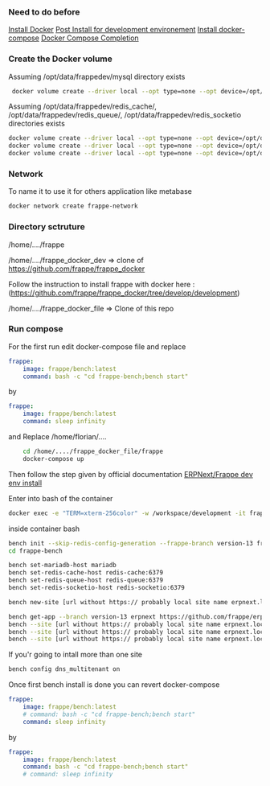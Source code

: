 
### Need to do before

[Install Docker](https://docs.docker.com/engine/install/ubuntu/)
[Post Install for development environement](https://docs.docker.com/engine/install/linux-postinstall/)
[Install docker-compose](https://docs.docker.com/compose/install/)
[Docker Compose Completion](https://docs.docker.com/compose/completion/)


### Create the Docker volume

Assuming /opt/data/frappedev/mysql directory exists 
```sh
 docker volume create --driver local --opt type=none --opt device=/opt/data/frappedev/mysql --opt o=bind frappedev-mariadb-vol
```

Assuming /opt/data/frappedev/redis_cache/, /opt/data/frappedev/redis_queue/,  /opt/data/frappedev/redis_socketio directories exists
```sh
docker volume create --driver local --opt type=none --opt device=/opt/data/frappedev/redis_cache --opt o=bind frappedev-redis-cache-data;
docker volume create --driver local --opt type=none --opt device=/opt/data/frappedev/redis_queue --opt o=bind frappedev-redis-queue-data;
docker volume create --driver local --opt type=none --opt device=/opt/data/frappedev/redis_socketio --opt o=bind frappedev-redis-socketio-data;
```

### Network

To name it to use it for others application like metabase

```sh
docker network create frappe-network
```

### Directory sctruture

/home/..../frappe

/home/..../frappe_docker_dev => clone of https://github.com/frappe/frappe_docker

Follow the instruction to install frappe with docker here : (https://github.com/frappe/frappe_docker/tree/develop/development) 

/home/..../frappe_docker_file => Clone of this repo

### Run compose

For the first run edit docker-compose file and replace 
```yaml
frappe:
    image: frappe/bench:latest
    command: bash -c "cd frappe-bench;bench start"
```
by
```yaml
frappe:
    image: frappe/bench:latest
    command: sleep infinity
```

and Replace /home/florian/....



```sh
    cd /home/..../frappe_docker_file/frappe
    docker-compose up
```


Then follow the step given by official documentation
[ERPNext/Frappe dev env install](https://github.com/frappe/frappe_docker/tree/develop/development)

Enter into bash of the container
```sh
docker exec -e "TERM=xterm-256color" -w /workspace/development -it frappedev_frappe_1 bash
```

inside container bash

```sh
bench init --skip-redis-config-generation --frappe-branch version-13 frappe-bench
cd frappe-bench

bench set-mariadb-host mariadb
bench set-redis-cache-host redis-cache:6379
bench set-redis-queue-host redis-queue:6379
bench set-redis-socketio-host redis-socketio:6379

bench new-site [url without https:// probably local site name erpnext.local manage into /etc/hosts for local dev env] --mariadb-root-password 123 --admin-password admin --no-mariadb-socket --db-name [dbname]

bench get-app --branch version-13 erpnext https://github.com/frappe/erpnext.git
bench --site [url without https:// probably local site name erpnext.local manage into /etc/hosts for local dev env] install-app erpnext
bench --site [url without https:// probably local site name erpnext.local manage into /etc/hosts for local dev env] set-config developer_mode 1
bench --site [url without https:// probably local site name erpnext.local manage into /etc/hosts for local dev env] clear-cache
```

If you'r going to intall more than one site

```sh
bench config dns_multitenant on
```


Once first bench install is done you can revert docker-compose

```yaml
frappe:
    image: frappe/bench:latest
    # command: bash -c "cd frappe-bench;bench start"
    command: sleep infinity
```
by
```yaml
frappe:
    image: frappe/bench:latest
    command: bash -c "cd frappe-bench;bench start"
    # command: sleep infinity
```


